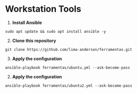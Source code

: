 # Workstation Tools

1. **Install Ansible**
```shell
sudo apt update && sudo apt install ansible -y
```

2. **Clone this repository**
```shell
git clone https://github.com/lima-anderson/ferramentas.git
```

3. **Apply the configuration**
```shell
ansible-playbook ferramentas/ubuntu.yml --ask-become-pass
```
2. **Apply the configuration**
```shell
ansible-playbook ferramentas/ubuntu2.yml --ask-become-pass
```
